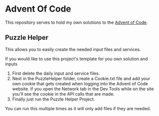# Advent Of Code
This repository serves to hold my own solutions to the [Advent of Code](https://adventofcode.com/).

## Puzzle Helper
This allows you to easily create the needed input files and services.

If you would like to use this project's template for you own solution and inputs
1. First delete the daily input and service files.
1. Next in the PuzzleHelper folder, create a Cookie.txt file and add your own cookie that gets created when logging into the Advent of Code website. If you open the Network tab in the Dev Tools while on the site you'll see the cookie in the API calls that are made.
1. Finally just run the Puzzle Helper Project.

You can run this multiple times as it will only add files if they are needed.